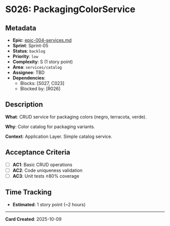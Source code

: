 # S026: PackagingColorService

## Metadata
- **Epic**: [epic-004-services.md](../../02_epics/epic-004-services.md)
- **Sprint**: Sprint-05
- **Status**: `backlog`
- **Priority**: `low`
- **Complexity**: S (1 story point)
- **Area**: `services/catalog`
- **Assignee**: TBD
- **Dependencies**:
  - Blocks: [S027, C023]
  - Blocked by: [R026]

## Description

**What**: CRUD service for packaging colors (negro, terracota, verde).

**Why**: Color catalog for packaging variants.

**Context**: Application Layer. Simple catalog service.

## Acceptance Criteria

- [ ] **AC1**: Basic CRUD operations
- [ ] **AC2**: Code uniqueness validation
- [ ] **AC3**: Unit tests ≥80% coverage

## Time Tracking
- **Estimated**: 1 story point (~2 hours)

---
**Card Created**: 2025-10-09
